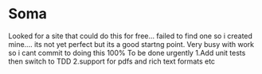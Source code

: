 # Soma

Looked for a site that could do this for free...
failed to find one so i created mine....
its not yet perfect but its a good startng point.
Very busy with work so i cant commit to doing this 100%
To be done urgently
1.Add unit tests then switch to TDD
2.support for pdfs and rich text formats etc
